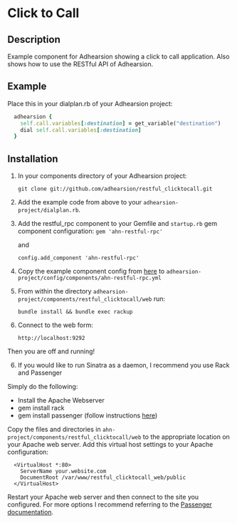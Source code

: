 # Click to Call

## Description

Example component for Adhearsion showing a click to call application. Also shows how to use the RESTful API of Adhearsion.

## Example

Place this in your dialplan.rb of your Adhearsion project:

```ruby
  adhearsion {
    self.call.variables[:destination] = get_variable("destination")
    dial self.call.variables[:destination]
  }
```

## Installation

1. In your components directory of your Adhearsion project:

    `git clone git://github.com/adhearsion/restful_clicktocall.git`

2. Add the example code from above to your `adhearsion-project/dialplan.rb`.

3. Add the restful_rpc component to your Gemfile and `startup.rb` gem component configuration:
    `gem 'ahn-restful-rpc'`

    and

    `config.add_component 'ahn-restful-rpc'`

4. Copy the example component config from [here](https://github.com/adhearsion/ahn-restful-rpc/blob/develop/config/ahn-restful-rpc.yml) to `adhearsion-project/config/components/ahn-restful-rpc.yml`

4. From within the directory `adhearsion-project/components/restful_clicktocall/web` run:

    `bundle install && bundle exec rackup`

5. Connect to the web form:

    `http://localhost:9292`

Then you are off and running!

6. If you would like to run Sinatra as a daemon, I recommend you use Rack and Passenger

Simply do the following:

* Install the Apache Webserver
* gem install rack
* gem install passenger (follow instructions [here](http://www.modrails.com/install.html))

Copy the files and directories in `ahn-project/components/restful_clicktocall/web` to the appropriate location on your Apache web server. Add this virtual host settings to your Apache configuration:

```
  <VirtualHost *:80>
    ServerName your.website.com
    DocumentRoot /var/www/restful_clicktocall_web/public
  </VirtualHost>
```

Restart your Apache web server and then connect to the site you configured. For more options I recommend referring to the [Passenger documentation](http://www.modrails.com/documentation/Users%20guide.html).
